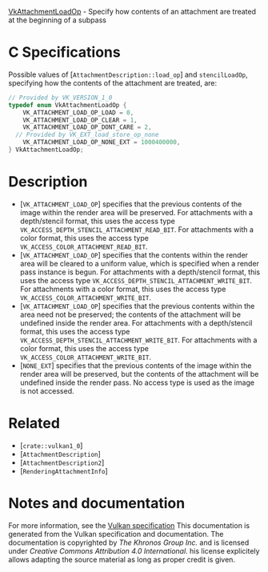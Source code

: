 [VkAttachmentLoadOp](https://www.khronos.org/registry/vulkan/specs/1.3-extensions/man/html/VkAttachmentLoadOp.html) - Specify how contents of an attachment are treated at the beginning of a subpass

# C Specifications
Possible values of [`AttachmentDescription::load_op`] and
`stencilLoadOp`, specifying how the contents of the attachment are
treated, are:
```c
// Provided by VK_VERSION_1_0
typedef enum VkAttachmentLoadOp {
    VK_ATTACHMENT_LOAD_OP_LOAD = 0,
    VK_ATTACHMENT_LOAD_OP_CLEAR = 1,
    VK_ATTACHMENT_LOAD_OP_DONT_CARE = 2,
  // Provided by VK_EXT_load_store_op_none
    VK_ATTACHMENT_LOAD_OP_NONE_EXT = 1000400000,
} VkAttachmentLoadOp;
```

# Description
- [`VK_ATTACHMENT_LOAD_OP`] specifies that the previous contents of the image within the render area will be preserved. For attachments with a depth/stencil format, this uses the access type `VK_ACCESS_DEPTH_STENCIL_ATTACHMENT_READ_BIT`. For attachments with a color format, this uses the access type `VK_ACCESS_COLOR_ATTACHMENT_READ_BIT`.
- [`VK_ATTACHMENT_LOAD_OP`] specifies that the contents within the render area will be cleared to a uniform value, which is specified when a render pass instance is begun. For attachments with a depth/stencil format, this uses the access type `VK_ACCESS_DEPTH_STENCIL_ATTACHMENT_WRITE_BIT`. For attachments with a color format, this uses the access type `VK_ACCESS_COLOR_ATTACHMENT_WRITE_BIT`.
- [`VK_ATTACHMENT_LOAD_OP`] specifies that the previous contents within the area need not be preserved; the contents of the attachment will be undefined inside the render area. For attachments with a depth/stencil format, this uses the access type `VK_ACCESS_DEPTH_STENCIL_ATTACHMENT_WRITE_BIT`. For attachments with a color format, this uses the access type `VK_ACCESS_COLOR_ATTACHMENT_WRITE_BIT`.
- [`NONE_EXT`] specifies that the previous contents of the image within the render area will be preserved, but the contents of the attachment will be undefined inside the render pass. No access type is used as the image is not accessed.

# Related
- [`crate::vulkan1_0`]
- [`AttachmentDescription`]
- [`AttachmentDescription2`]
- [`RenderingAttachmentInfo`]

# Notes and documentation
For more information, see the [Vulkan specification](https://www.khronos.org/registry/vulkan/specs/1.3-extensions/html/vkspec.html)
This documentation is generated from the Vulkan specification and documentation.
The documentation is copyrighted by *The Khronos Group Inc.* and is licensed under *Creative Commons Attribution 4.0 International*.
his license explicitely allows adapting the source material as long as proper credit is given.
        